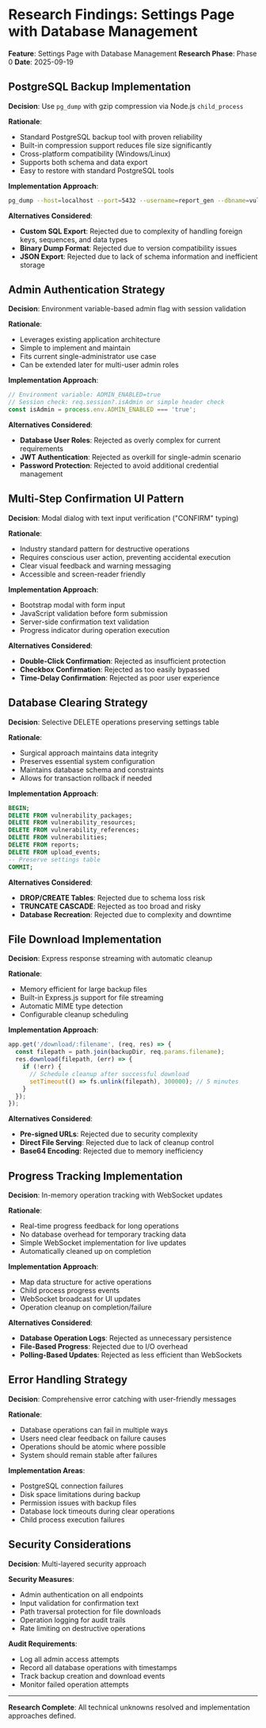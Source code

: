 # Research Findings: Settings Page with Database Management

**Feature**: Settings Page with Database Management
**Research Phase**: Phase 0
**Date**: 2025-09-19

## PostgreSQL Backup Implementation

**Decision**: Use `pg_dump` with gzip compression via Node.js `child_process`

**Rationale**:
- Standard PostgreSQL backup tool with proven reliability
- Built-in compression support reduces file size significantly
- Cross-platform compatibility (Windows/Linux)
- Supports both schema and data export
- Easy to restore with standard PostgreSQL tools

**Implementation Approach**:
```bash
pg_dump --host=localhost --port=5432 --username=report_gen --dbname=vulnerability_reports --gzip --file=backup_TIMESTAMP.sql.gz
```

**Alternatives Considered**:
- **Custom SQL Export**: Rejected due to complexity of handling foreign keys, sequences, and data types
- **Binary Dump Format**: Rejected due to version compatibility issues
- **JSON Export**: Rejected due to lack of schema information and inefficient storage

## Admin Authentication Strategy

**Decision**: Environment variable-based admin flag with session validation

**Rationale**:
- Leverages existing application architecture
- Simple to implement and maintain
- Fits current single-administrator use case
- Can be extended later for multi-user admin roles

**Implementation Approach**:
```javascript
// Environment variable: ADMIN_ENABLED=true
// Session check: req.session?.isAdmin or simple header check
const isAdmin = process.env.ADMIN_ENABLED === 'true';
```

**Alternatives Considered**:
- **Database User Roles**: Rejected as overly complex for current requirements
- **JWT Authentication**: Rejected as overkill for single-admin scenario
- **Password Protection**: Rejected to avoid additional credential management

## Multi-Step Confirmation UI Pattern

**Decision**: Modal dialog with text input verification ("CONFIRM" typing)

**Rationale**:
- Industry standard pattern for destructive operations
- Requires conscious user action, preventing accidental execution
- Clear visual feedback and warning messaging
- Accessible and screen-reader friendly

**Implementation Approach**:
- Bootstrap modal with form input
- JavaScript validation before form submission
- Server-side confirmation text validation
- Progress indicator during operation execution

**Alternatives Considered**:
- **Double-Click Confirmation**: Rejected as insufficient protection
- **Checkbox Confirmation**: Rejected as too easily bypassed
- **Time-Delay Confirmation**: Rejected as poor user experience

## Database Clearing Strategy

**Decision**: Selective DELETE operations preserving settings table

**Rationale**:
- Surgical approach maintains data integrity
- Preserves essential system configuration
- Maintains database schema and constraints
- Allows for transaction rollback if needed

**Implementation Approach**:
```sql
BEGIN;
DELETE FROM vulnerability_packages;
DELETE FROM vulnerability_resources;
DELETE FROM vulnerability_references;
DELETE FROM vulnerabilities;
DELETE FROM reports;
DELETE FROM upload_events;
-- Preserve settings table
COMMIT;
```

**Alternatives Considered**:
- **DROP/CREATE Tables**: Rejected due to schema loss risk
- **TRUNCATE CASCADE**: Rejected as too broad and risky
- **Database Recreation**: Rejected due to complexity and downtime

## File Download Implementation

**Decision**: Express response streaming with automatic cleanup

**Rationale**:
- Memory efficient for large backup files
- Built-in Express.js support for file streaming
- Automatic MIME type detection
- Configurable cleanup scheduling

**Implementation Approach**:
```javascript
app.get('/download/:filename', (req, res) => {
  const filepath = path.join(backupDir, req.params.filename);
  res.download(filepath, (err) => {
    if (!err) {
      // Schedule cleanup after successful download
      setTimeout(() => fs.unlink(filepath), 300000); // 5 minutes
    }
  });
});
```

**Alternatives Considered**:
- **Pre-signed URLs**: Rejected due to security complexity
- **Direct File Serving**: Rejected due to lack of cleanup control
- **Base64 Encoding**: Rejected due to memory inefficiency

## Progress Tracking Implementation

**Decision**: In-memory operation tracking with WebSocket updates

**Rationale**:
- Real-time progress feedback for long operations
- No database overhead for temporary tracking data
- Simple WebSocket implementation for live updates
- Automatically cleaned up on completion

**Implementation Approach**:
- Map data structure for active operations
- Child process progress events
- WebSocket broadcast for UI updates
- Operation cleanup on completion/failure

**Alternatives Considered**:
- **Database Operation Logs**: Rejected as unnecessary persistence
- **File-Based Progress**: Rejected due to I/O overhead
- **Polling-Based Updates**: Rejected as less efficient than WebSockets

## Error Handling Strategy

**Decision**: Comprehensive error catching with user-friendly messages

**Rationale**:
- Database operations can fail in multiple ways
- Users need clear feedback on failure causes
- Operations should be atomic where possible
- System should remain stable after failures

**Implementation Areas**:
- PostgreSQL connection failures
- Disk space limitations during backup
- Permission issues with backup files
- Database lock timeouts during clear operations
- Child process execution failures

## Security Considerations

**Decision**: Multi-layered security approach

**Security Measures**:
- Admin authentication on all endpoints
- Input validation for confirmation text
- Path traversal protection for file downloads
- Operation logging for audit trails
- Rate limiting on destructive operations

**Audit Requirements**:
- Log all admin access attempts
- Record all database operations with timestamps
- Track backup creation and download events
- Monitor failed operation attempts

---

**Research Complete**: All technical unknowns resolved and implementation approaches defined.